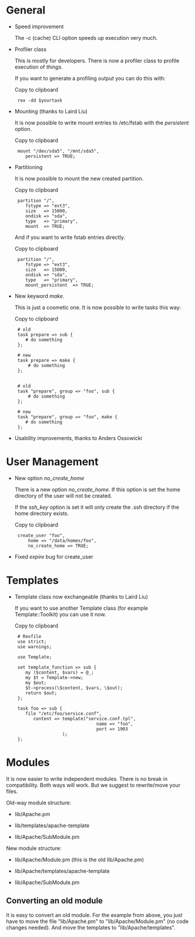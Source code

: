 General
=======

-   Speed improvement

    The *-c* (cache) CLI option speeds up execution very much.

-   Profiler class

    This is mostly for developers. There is now a profiler class to profile execution of *things*.

    If you want to generate a profiling output you can do this with:

    Copy to clipboard

         rex -dd $yourtask

-   Mounting (thanks to Laird Liu)

    It is now possible to write mount entries to /etc/fstab with the *persistent* option.

    Copy to clipboard

         mount "/dev/sda5", "/mnt/sda5",
            persistent => TRUE;

-   Partitioning

    It is now possible to mount the new created partition.

    Copy to clipboard

         partition "/",
            fstype => "ext3",
            size   => 15000,
            ondisk => "sda",
            type   => "primary",
            mount  => TRUE;

    And if you want to write fstab entries directly.

    Copy to clipboard

         partition "/",
            fstype => "ext3",
            size   => 15000,
            ondisk => "sda",
            type   => "primary",
            mount_persistent  => TRUE;

-   New keyword *make*.

    This is just a cosmetic one. It is now possible to write tasks this way:

    Copy to clipboard

         # old
         task prepare => sub {
            # do something
         };
         
         # new
         task prepare => make {
             # do something
         };


         # old
         task "prepare", group => "foo", sub {
             # do something
         };
         
         # new
         task "prepare", group => "foo", make {
            # do something
         };

-   Usability improvements, thanks to Anders Ossowicki

User Management
===============

-   New option *no\_create\_home*

    There is a new option *no\_create\_home*. If this option is set the home directory of the user will not be created.

    If the *ssh\_key* option is set it will only create the .ssh directory if the home directory exists.

    Copy to clipboard

         create_user "foo",
             home => "/data/homes/foo",
             no_create_home => TRUE;

-   Fixed *expire* bug for create\_user

Templates
=========

-   Template class now exchangeable (thanks to Laird Liu)

    If you want to use another Template class (for example Template::Toolkit) you can use it now.

    Copy to clipboard

         # Rexfile
         use strict;
         use warnings;
          
         use Template;
          
         set template_function => sub {
            my ($content, $vars) = @_;
            my $t = Template->new;
            my $out;
            $t->process(\$content, $vars, \$out);
            return $out;
         };
          
         task foo => sub {
            file "/etc/foo/service.conf",
               content => template("service.conf.tpl", 
                                       name => "foo",
                                       port => 1903
                          );
         };

Modules
=======

It is now easier to write independent modules. There is no break in compatibility. Both ways will work. But we suggest to rewrite/move your files.

Old-way module structure:

-   lib/Apache.pm

-   lib/templates/apache-template

-   lib/Apache/SubModule.pm

New module structure:

-   lib/Apache/Module.pm (this is the old lib/Apache.pm)

-   lib/Apache/templates/apache-template

-   lib/Apache/SubModule.pm

Converting an old module
------------------------

It is easy to convert an old module. For the example from above, you just have to move the file "lib/Apache.pm" to "lib/Apache/Module.pm" (no code changes needed). And move the templates to "lib/Apache/templates".
